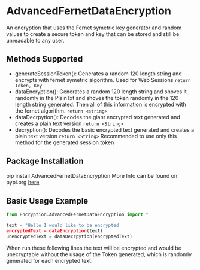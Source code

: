 # **AdvancedFernetDataEncryption**

An encryption that uses the Fernet symetric key generator and random values to create a secure token and key that can be stored and still be unreadable to any user. 

## **Methods Supported**
- generateSessionToken(<AnyString>): Generates a random 120 length string and encrypts with fernet symetric algorithm. Used for Web Sessions `return Token, Key`
- dataEncryption(<PlainTxt>): Generates a random 120 length string and shoves it randomly in the PlainTxt and shoves the token randomly in the 120 length string generated. Then all of this information is encrypted with the fernet algorithm. `return <string>`
- dataDecrpytion(<EncyptedTxt>): Decodes the giant encrypted text generated and creates a plain text version `return <String>`
- decryption(<EncryptedTxt>): Decodes the basic encrypted text generated and creates a plain text version `return <String>` Recommended to use only this method for the generated session token
  
## **Package Installation**
  pip install AdvancedFernetDataEncryption
More Info can be found on pypi.org [here](https://pypi.org/project/AdvancedFernetDataEncryption/)

## **Basic Usage Example**
```python
from Encryption.AdvancedFernetDataEncryption import *

text = "Hello I would like to be encrypted
encryptedText = dataEncryption(text)
unencryptedText = dataDecrpytion(encryptedText)
```

When run these following lines the text will be encrypted and would be unecryptable without the usage of the Token generated, which is randomly generated for each encrypted text.
